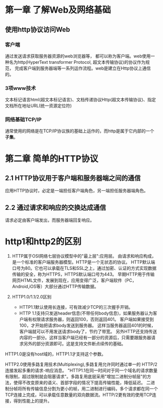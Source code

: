# 第一章 了解Web及网络基础

## 使用http协议访问Web

### 客户端

通过发送请求获取服务器资源的web浏览器等， 都可以称为客户端。web使用一种名为http(HyperText transformer Protocol, 超文本传输协议)的协议作为规范， 完成客户端到服务器端等一系列运作流程。web是建立在Http协议上通信的。



### 3项www技术

文本标记语言html(超文本标记语言)、文档传递协议Http(超文本传输协议)、指定文档所在地址URL(统一资源定位符)



### 网络基础TCP/IP

通常使用的网络是在TCP/IP协议族的基础上运作的，而http是属于它内部的一个**子集**。





# 第二章 简单的HTTP协议

## 2.1 HTTP协议用于客户端和服务器端之间的通信

应用HTTP协议时，必定是一端担任客户端角色，另一端担任服务器端角色。



## 2.2 通过请求和响应的交换达成通信

请求必定由客户端发出，而服务器端回复响应。







# http1和http2的区别
1. HTTP属于OSI网络七层协议模型中的"最上层":应用层。
由请求和响应构成，是一个标准的客户端服务器模型。HTTP是一个无状态的协议。
HTTP默认端口号为80。它也可以承载在TLS和SSL之上，通过加密、认证的方式实现数据传输的安全，称为HTTPS，HTTPS默认端口号为443。
早期HTTP用于传输网页HTML文件，发展到现在，应用变得广泛，客户端软件（PC，Android,iOS等）大部分通过HTTP传输数据。

2. HTTP1.0/1.1/2.0区别
    - HTTP1.1默认使用长连接，可有效减少TCP的三次握手开销。
    - HTTP 1.1支持只发送header信息(不带任何body信息)，如果服务器认为客户端有权限请求服务器，则返回100，否则返回401。
            客户端如果接受到100，才开始把请求body发送到服务器。
            这样当服务器返回401的时候，客户端就可以不用发送请求body了，节约了带宽。
另外HTTP还支持传送内容的一部分。这样当客户端已经有一部分的资源后，只需要跟服务器请求另外的部分资源即可。这是支持文件断点续传的基础。

HTTP1.0是没有host域的，HTTP1.1才支持这个参数。

HTTP2.0使用多路复用技术(Multiplexing),多路复用允许同时通过单一的 HTTP/2 连接发起多重的请求-响应消息。
"HTTP1.1在同一时间对于同一个域名的请求数量有限制，超过限制就会阻塞请求"。多路复用底层采用"增加二进制分帧层"的方法，使得不改变原来的语义、首部字段的情况下提高传输性能，降低延迟。
二进制分帧将所有传输信息分割为更小的帧，用二进制进行编码，多个请求都在同一个TCP连接上完成，可以承载任意数量的双向数据流。HTTP/2更有效的使用TCP连接，得到性能上的提升。


















































































